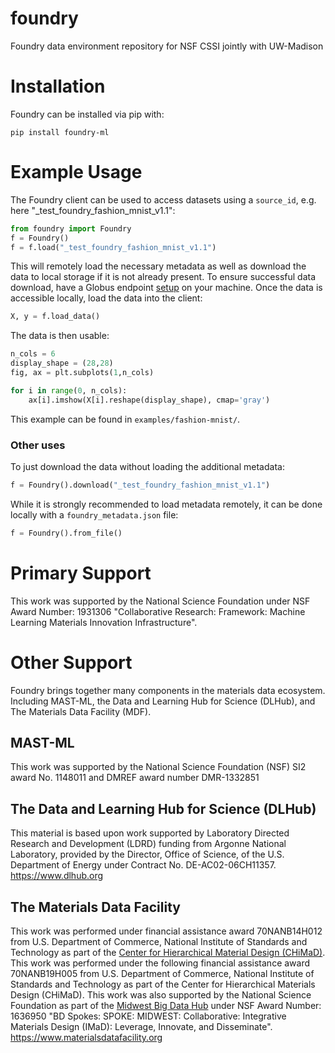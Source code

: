# foundry
Foundry data environment repository for NSF CSSI jointly with UW-Madison

# Installation
Foundry can be installed via pip with:

`pip install foundry-ml`

# Example Usage

The Foundry client can be used to access datasets using a `source_id`, e.g. here "_test_foundry_fashion_mnist_v1.1":

```python 
from foundry import Foundry
f = Foundry()
f = f.load("_test_foundry_fashion_mnist_v1.1")
```

This will remotely load the necessary metadata as well as download the data to local storage if it is not already present. To ensure successful data download, have a Globus endpoint [setup](https://www.globus.org/globus-connect-personal) on your machine. Once the data is accessible locally, load the data into the client:

```python 
X, y = f.load_data()
```

The data is then usable:

```python
n_cols = 6
display_shape = (28,28)
fig, ax = plt.subplots(1,n_cols)

for i in range(0, n_cols):
    ax[i].imshow(X[i].reshape(display_shape), cmap='gray')
```

This example can be found in `examples/fashion-mnist/`.

### Other uses
To just download the data without loading the additional metadata:

```python
f = Foundry().download("_test_foundry_fashion_mnist_v1.1")
```

While it is strongly recommended to load metadata remotely, it can be done locally with a `foundry_metadata.json` file:

```python 
f = Foundry().from_file()
```

# Primary Support
This work was supported by the National Science Foundation under NSF Award Number: 1931306 "Collaborative Research: Framework: Machine Learning Materials Innovation Infrastructure".

# Other Support
Foundry brings together many components in the materials data ecosystem. Including MAST-ML, the Data and Learning Hub for Science (DLHub), and The Materials Data Facility (MDF). 

## MAST-ML
This work was supported by the National Science Foundation (NSF) SI2 award No. 1148011 and DMREF award number DMR-1332851

## The Data and Learning Hub for Science (DLHub)
This material is based upon work supported by Laboratory Directed Research and Development (LDRD) funding from Argonne National Laboratory, provided by the Director, Office of Science, of the U.S. Department of Energy under Contract No. DE-AC02-06CH11357.
https://www.dlhub.org

## The Materials Data Facility
This work was performed under financial assistance award 70NANB14H012 from U.S. Department of Commerce, National Institute of Standards and Technology as part of the [Center for Hierarchical Material Design (CHiMaD)](http://chimad.northwestern.edu). This work was performed under the following financial assistance award 70NANB19H005 from U.S. Department of Commerce, National Institute of Standards and Technology as part of the Center for Hierarchical Materials Design (CHiMaD). This work was also supported by the National Science Foundation as part of the [Midwest Big Data Hub](http://midwestbigdatahub.org) under NSF Award Number: 1636950 "BD Spokes: SPOKE: MIDWEST: Collaborative: Integrative Materials Design (IMaD): Leverage, Innovate, and Disseminate".
https://www.materialsdatafacility.org

